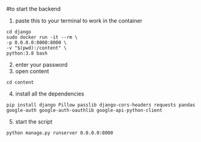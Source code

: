 
#to start the backend


1. paste this to your terminal to work in the container
```
cd django
sudo docker run -it --rm \
-p 0.0.0.0:8000:8000 \
-v "$(pwd):/content" \
python:3.8 bash
```
2. enter your password
3. open content
```
cd content
```
4. install all the dependencies
```
pip install django Pillow passlib django-cors-headers requests pandas google-auth google-auth-oauthlib google-api-python-client
```
5. start the script
```
python manage.py runserver 0.0.0.0:8000
```
